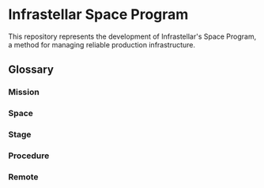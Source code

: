 # Infrastellar Space Program

This repository represents the development of Infrastellar's Space Program, a
method for managing reliable production infrastructure.

## Glossary

### Mission

### Space

### Stage

### Procedure

### Remote
